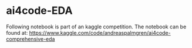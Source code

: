 # ai4code-EDA

Following notebook is part of an kaggle competition. The notebook can be found at:
https://www.kaggle.com/code/andreaspalmgren/ai4code-comprehensive-eda

